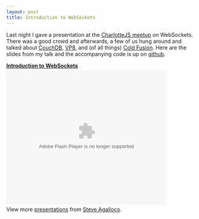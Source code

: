 ```yaml
---
layout: post
title: Introduction to WebSockets
---
```


Last night I gave a presentation at the [CharlotteJS meetup](http://www.meetup.com/CharlotteJS/) on WebSockets.  There was a good crowd and afterwards, a few of us hung around and talked about [CouchDB](http://couchdb.apache.org/), [VP8](http://www.on2.com/index.php?599), and (of all things) [Cold Fusion](http://www.adobe.com/products/coldfusion/).  Here are the slides from my talk and the accompanying code is up on [github](http://github.com/spagalloco/websockets-example).

<div style="width:425px" id="__ss_4180166"><strong style="display:block;margin:12px 0 4px"><a href="http://www.slideshare.net/spagalloco/introduction-to-websockets" title="Introduction to WebSockets">Introduction to WebSockets</a></strong><object id="__sse4180166" width="425" height="355"><param name="movie" value="http://static.slidesharecdn.com/swf/ssplayer2.swf?doc=introductiontowebsockets-100520143922-phpapp02&rel=0&stripped_title=introduction-to-websockets" /><param name="allowFullScreen" value="true"/><param name="allowScriptAccess" value="always"/><embed name="__sse4180166" src="http://static.slidesharecdn.com/swf/ssplayer2.swf?doc=introductiontowebsockets-100520143922-phpapp02&rel=0&stripped_title=introduction-to-websockets" type="application/x-shockwave-flash" allowscriptaccess="always" allowfullscreen="true" width="425" height="355"></embed></object><div style="padding:5px 0 12px">View more <a href="http://www.slideshare.net/">presentations</a> from <a href="http://www.slideshare.net/spagalloco">Steve Agalloco</a>.</div></div>
